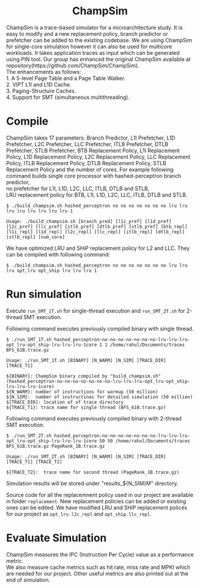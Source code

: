 <p align="center">
  <h1 align="center"> ChampSim </h1>
  <p> ChampSim is a trace-based simulator for a microarchitecture study. It is easy to modify and a new replacement policy, branch predictor or prefetcher can be added to the existing codebase. We are using ChampSim for single-core simulation however it can also be used for multicore workloads. It takes application traces as input which can be generated using PIN tool.  Our group has enhanced the original ChampSim available at repository(https://github.com/ChampSim/ChampSim). <br>
  The enhancements as follows: <br>
          1. A 5-level Page Table and a Page Table Walker. <br>
          2. VIPT L1I and L1D Cache. <br>
          3. Paging-Structure Caches. <br>
          4. Support for SMT (simultaneous multithreading). <br>
  <p>
</p>


# Compile
ChampSim takes 17 parameters: Branch Predictor, L1I Prefetcher, L1D Prefetcher, L2C Prefetcher, LLC Prefetcher, ITLB Prefetcher, DTLB Prefetcher, STLB Prefetcher, BTB Replacement Policy, L1I Replacement Policy, L1D Replacement Policy, L2C Replacement Policy, LLC Replacement Policy, ITLB Replacement Policy, DTLB Replacement Policy, STLB Replacement Policy and the number of cores. For example following command builds single core processor with hashed-perceptron branch predictor, <br>
no prefetcher for L1I, L1D, L2C, LLC, ITLB, DTLB and STLB, <br>
LRU replacement policy for BTB, L1I, L1D, L2C, LLC, ITLB, DTLB and STLB. <br>

```
$ ./build_champsim.sh hashed_perceptron no no no no no no no lru lru lru lru lru lru lru lru 1

Usage: ./build_champsim.sh [branch_pred] [l1i_pref] [l1d_pref] [l2c_pref] [llc_pref] [itlb_pref] [dtlb_pref] [stlb_pref] [btb_repl] [l1i_repl] [l1d_repl] [l2c_repl] [llc_repl] [itlb_repl] [dtlb_repl] [stlb_repl] [num_core]

```

We have optimized LRU and SHiP replacement policy for L2 and LLC. They can be compiled with following command:

```
$ ./build_champsim.sh hashed_perceptron no no no no no no no lru lru lru opt_lru opt_ship lru lru lru 1

```

# Run simulation
Execute `run_SMT_1T.sh` for single-thread execution and `run_SMT_2T.sh` for 2-thread SMT execution.

Following command executes previously compiled binary with single thread.
```
$ ./run_SMT_1T.sh hashed_perceptron-no-no-no-no-no-no-no-lru-lru-lru-opt_lru-opt_ship-lru-lru-lru-1core 1 1 /home/rahul/Documents/traces BFS_61B.trace.gz

Usage: ./run_SMT_1T.sh [BINARY] [N_WARM] [N_SIM] [TRACE_DIR] [TRACE_T1]

${BINARY}: ChampSim binary compiled by "build_champsim.sh" (hashed_perceptron-no-no-no-no-no-no-no-lru-lru-lru-opt_lru-opt_ship-lru-lru-lru-1core)
${N_WARM}: number of instructions for warmup (50 million)
${N_SIM}:  number of instructinos for detailed simulation (50 million)
$[TRACE_DIR]: location of of trace directory
${TRACE_T1}: trace name for single thread (BFS_61B.trace.gz)

```


Following command executes previously compiled binary with 2-thread SMT execution.
```
$ ./run_SMT_2T.sh hashed_perceptron-no-no-no-no-no-no-no-lru-lru-lru-opt_lru-opt_ship-lru-lru-lru-1core 50 50 /home/rahul/Documents/traces BFS_61B.trace.gz PageRank_1B.trace.gz

Usage: ./run_SMT_2T.sh [BINARY] [N_WARM] [N_SIM] [TRACE_DIR] [TRACE_T1] [TRACE_T2]

${TRACE_T2}:  trace name for second thread (PageRank_1B.trace.gz)
```
Simulation results will be stored under "results_${N_SIM}M" directory.<br>


Source code for all the replacemnent policy used in our project are available in folder `replacement`. New replacement policies can be added or existing ones can be edited. We have modified LRU and SHiP replacement polices for our project as `opt_lru.l2c_repl` and `opt_ship.llc_repl`.

# Evaluate Simulation

ChampSim measures the IPC (Instruction Per Cycle) value as a performance metric. <br>
We also measure cache metrics such as hit rate, miss rate and MPKI which are needed for our project. Other useful metrics are also printed out at the end of simulation. <br>
